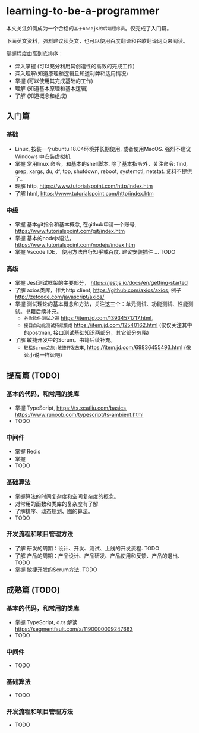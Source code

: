 # learning-to-be-a-programmer

本文关注如何成为一个合格的`基于nodejs的后端程序员`。仅完成了入门篇。

下面英文资料，强烈建议读英文，也可以使用百度翻译和谷歌翻译网页来阅读。

掌握程度由高到底排序：

- 深入掌握 (可以充分利用其创造性的高效的完成工作)
- 深入理解(知道原理和逻辑且知道利弊和适用情况)
- 掌握 (可以使用其完成基础的工作)
- 理解 (知道基本原理和基本逻辑)
- 了解 (知道概念和组成)

## 入门篇

### 基础

- Linux, 按装一个ubuntu 18.04环境并长期使用, 或者使用MacOS. 强烈不建议Windows 中安装虚拟机
- 掌握 常用linux 命令，和基本的shell脚本. 除了基本指令外，关注命令: find, grep, xargs, du, df, top, shutdown, reboot, systemctl, netstat. 资料不提供了。
- 理解 http, https://www.tutorialspoint.com/http/index.htm
- 了解 html, https://www.tutorialspoint.com/http/index.htm

### 中级

- 掌握 基本git指令和基本概念, 在github申请一个账号, https://www.tutorialspoint.com/git/index.htm  
- 掌握 基本的nodejs语法，https://www.tutorialspoint.com/nodejs/index.htm
- 掌握 Vscode IDE， 使用方法自行知乎或百度. 建议安装插件 ... TODO 

### 高级

- 掌握 Jest测试框架的主要部分， https://jestjs.io/docs/en/getting-started 
- 了解 axios类库，作为http client, https://github.com/axios/axios, 例子 http://zetcode.com/javascript/axios/
- 掌握 测试理论的基本概念和方法，关注这三个：单元测试、功能测试、性能测试。书籍后续补充。
    - `谷歌软件测试之道` https://item.jd.com/13934571717.html, 
    - `接口自动化测试持续集成` https://item.jd.com/12540162.html (仅仅关注其中的postman, 接口测试基础知识两部分，其它部分忽略)
- 了解 敏捷开发中的Scrum。书籍后续补充。
    - `轻松Scrum之旅:敏捷开发故事`, https://item.jd.com/69836455493.html (像读小说一样读吧)


## 提高篇 (TODO)

### 基本的代码，和常用的类库

- 掌握 TypeScript, https://ts.xcatliu.com/basics, https://www.runoob.com/typescript/ts-ambient.html
- TODO

### 中间件

- 掌握 Redis
- 掌握 
- TODO

### 基础算法

- 掌握算法的时间复杂度和空间复杂度的概念。
- 对常用的函数和类库的复杂度有了解
- 了解排序、动态规划、图的算法。
- TODO 

### 开发流程和项目管理方法

- 了解 研发的周期：设计、开发、测试、上线的开发流程. TODO 
- 了解 产品的周期：产品设计、产品研发、产品使用和反馈、产品的退出. TODO
- 掌握 敏捷开发的Scrum方法. TODO

## 成熟篇 (TODO)

### 基本的代码，和常用的类库

- 掌握 TypeScript, d.ts 解读 https://segmentfault.com/a/1190000009247663
- TODO

### 中间件

- TODO 

### 基础算法

- TODO 

### 开发流程和项目管理方法

- TODO 


